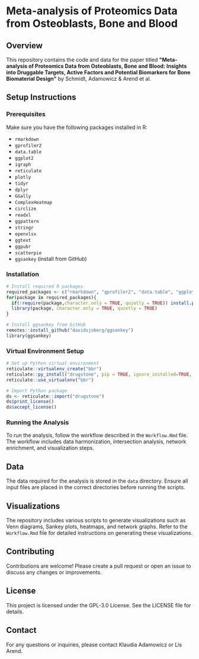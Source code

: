 # Meta-analysis of Proteomics Data from Osteoblasts, Bone and Blood

## Overview

This repository contains the code and data for the paper titled
**"Meta-analysis of Proteomics Data from Osteoblasts, Bone and Blood:
Insights into Druggable Targets, Active Factors and Potential Biomarkers
for Bone Biomaterial Design"** by Schmidt, Adamowicz & Arend et al.

## Setup Instructions

### Prerequisites

Make sure you have the following packages installed in R:

-   `rmarkdown`
-   `gprofiler2`
-   `data.table`
-   `ggplot2`
-   `igraph`
-   `reticulate`
-   `plotly`
-   `tidyr`
-   `dplyr`
-   `GGally`
-   `ComplexHeatmap`
-   `circlize`
-   `readxl`
-   `ggpattern`
-   `stringr`
-   `openxlsx`
-   `ggtext`
-   `ggpubr`
-   `scatterpie`
-   `ggsankey` (install from GitHub)

### Installation

``` r
# Install required R packages
required_packages <- c("rmarkdown", "gprofiler2", "data.table", "ggplot2", "igraph", "reticulate", "plotly", "tidyr", "dplyr", "GGally", "ComplexHeatmap", "circlize", "readxl", "ggpattern", "stringr", "openxlsx", "ggtext", "ggpubr", "scatterpie")
for(package in required_packages){
  if(!require(package,character.only = TRUE, quietly = TRUE)) install.packages(package, dependencies = TRUE, quietly = TRUE)
  library(package, character.only = TRUE, quietly = TRUE)
}

# Install ggsankey from GitHub
remotes::install_github("davidsjoberg/ggsankey")
library(ggsankey)
```

### Virtual Environment Setup

``` r
# Set up Python virtual environment
reticulate::virtualenv_create("bbr")
reticulate::py_install("drugstone", pip = TRUE, ignore_installed=TRUE, envname = "bbr")
reticulate::use_virtualenv("bbr")

# Import Python package
ds <- reticulate::import("drugstone")
ds$print_license()
ds$accept_license()
```

### Running the Analysis

To run the analysis, follow the workflow described in the `Workflow.Rmd`
file. The workflow includes data harmonization, intersection analysis,
network enrichment, and visualization steps.

## Data

The data required for the analysis is stored in the `data` directory.
Ensure all input files are placed in the correct directories before
running the scripts.

## Visualizations

The repository includes various scripts to generate visualizations such
as Venn diagrams, Sankey plots, heatmaps, and network graphs. Refer to
the `Workflow.Rmd` file for detailed instructions on generating these
visualizations.

## Contributing

Contributions are welcome! Please create a pull request or open an issue
to discuss any changes or improvements.

## License

This project is licensed under the  GPL-3.0 License. See the LICENSE file for
details.

## Contact

For any questions or inquiries, please contact Klaudia Adamowicz or Lis
Arend.

